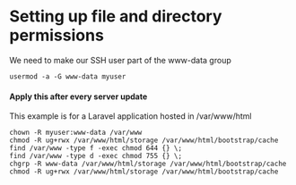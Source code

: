 # Setting up file and directory permissions

We need to make our SSH user part of the www-data group

```console
usermod -a -G www-data myuser
```

#### Apply this after every server update

This example is for a Laravel application hosted in /var/www/html

```console
chown -R myuser:www-data /var/www
chmod -R ug+rwx /var/www/html/storage /var/www/html/bootstrap/cache
find /var/www -type f -exec chmod 644 {} \;
find /var/www -type d -exec chmod 755 {} \;
chgrp -R www-data /var/www/html/storage /var/www/html/bootstrap/cache
chmod -R ug+rwx /var/www/html/storage /var/www/html/bootstrap/cache
```
